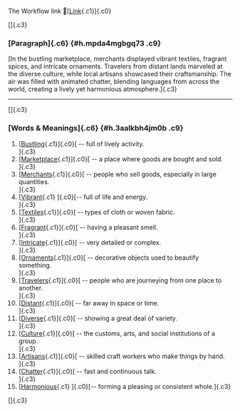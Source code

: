 The Workflow link
👏[[Link](https://www.google.com/url?q=http://www.google.com&sa=D&source=editors&ust=1758987521185760&usg=AOvVaw3cBnWdEnPWKQSDzMk2HcHL){.c1}]{.c0}

[]{.c3}

### [Paragraph]{.c6} {#h.mpda4mgbgq73 .c9}

[In the bustling marketplace, merchants displayed vibrant textiles,
fragrant spices, and intricate ornaments. Travelers from distant lands
marveled at the diverse culture, while local artisans showcased their
craftsmanship. The air was filled with animated chatter, blending
languages from across the world, creating a lively yet harmonious
atmosphere.]{.c3}

------------------------------------------------------------------------

[]{.c3}

### [Words & Meanings]{.c6} {#h.3aalkbh4jm0b .c9}

1.  [[Bustling](https://www.google.com/url?q=http://www.google.com&sa=D&source=editors&ust=1758987521187474&usg=AOvVaw0DDqV0LWRmyS7vYk-bkXAg){.c1}]{.c0}[ --
    full of lively activity.\
    ]{.c3}
2.  [[Marketplace](https://www.google.com/url?q=http://www.google.com&sa=D&source=editors&ust=1758987521187938&usg=AOvVaw0NpcVY6rj2Q4z4YObzryNX){.c1}]{.c0}[ --
    a place where goods are bought and sold.\
    ]{.c3}
3.  [[Merchants](https://www.google.com/url?q=http://www.google.com&sa=D&source=editors&ust=1758987521188417&usg=AOvVaw2aV6ysQ2vpJ6ktZRj6aBlU){.c1}]{.c0}[ --
    people who sell goods, especially in large quantities.\
    ]{.c3}
4.  [[Vibrant](https://www.google.com/url?q=http://www.google.com&sa=D&source=editors&ust=1758987521188825&usg=AOvVaw0r-OH2vFYyuB-rW_a49aPx){.c1}
    ]{.c0}[-- full of life and energy.\
    ]{.c3}
5.  [[Textiles](https://www.google.com/url?q=http://www.google.com&sa=D&source=editors&ust=1758987521189147&usg=AOvVaw0mipbl_CbeHzpSQOh1LOD5){.c1}]{.c0}[ --
    types of cloth or woven fabric.\
    ]{.c3}
6.  [[Fragrant](https://www.google.com/url?q=http://www.google.com&sa=D&source=editors&ust=1758987521189551&usg=AOvVaw1Itagpv-IzDGsDRSaXo5i8){.c1}]{.c0}[ --
    having a pleasant smell.\
    ]{.c3}
7.  [[Intricate](https://www.google.com/url?q=http://www.google.com&sa=D&source=editors&ust=1758987521189855&usg=AOvVaw0MtsBL7CKiCoIOLPga5vrV){.c1}]{.c0}[ --
    very detailed or complex.\
    ]{.c3}
8.  [[Ornaments](https://www.google.com/url?q=http://www.google.com&sa=D&source=editors&ust=1758987521190127&usg=AOvVaw00rQAsg_oDPL7epFXj1XQG){.c1}]{.c0}[ --
    decorative objects used to beautify something.\
    ]{.c3}
9.  [[Travelers](https://www.google.com/url?q=http://www.google.com&sa=D&source=editors&ust=1758987521190485&usg=AOvVaw3I5zcEoBTPcKNxgS3QrBql){.c1}]{.c0}[ --
    people who are journeying from one place to another.\
    ]{.c3}
10. [[Distant](https://www.google.com/url?q=http://www.google.com&sa=D&source=editors&ust=1758987521190871&usg=AOvVaw2dh7CruBoD0KeCH7gbT3Mr){.c1}]{.c0}[ --
    far away in space or time.\
    ]{.c3}
11. [[Diverse](https://www.google.com/url?q=http://www.google.com&sa=D&source=editors&ust=1758987521191167&usg=AOvVaw1LcsMPNUozOkyEuMIHYXyt){.c1}]{.c0}[ --
    showing a great deal of variety.\
    ]{.c3}
12. [[Culture](https://www.google.com/url?q=http://www.google.com&sa=D&source=editors&ust=1758987521191501&usg=AOvVaw27pMpPCf193yS431tQSeAH){.c1}]{.c0}[ --
    the customs, arts, and social institutions of a group.\
    ]{.c3}
13. [[Artisans](https://www.google.com/url?q=http://www.google.com&sa=D&source=editors&ust=1758987521191889&usg=AOvVaw06iENu4H1WLGyKGSin4SGd){.c1}]{.c0}[ --
    skilled craft workers who make things by hand.\
    ]{.c3}
14. [[Chatter](https://www.google.com/url?q=http://www.google.com&sa=D&source=editors&ust=1758987521192241&usg=AOvVaw2lYoaW0D22z4db2nmxIAJD){.c1}]{.c0}[ --
    fast and continuous talk.\
    ]{.c3}
15. [[Harmonious](https://www.google.com/url?q=http://www.google.com&sa=D&source=editors&ust=1758987521192584&usg=AOvVaw2ZcNiaqXbDaOsXs3pnTmjO){.c1}
    ]{.c0}[-- forming a pleasing or consistent whole.]{.c3}

[]{.c3}
